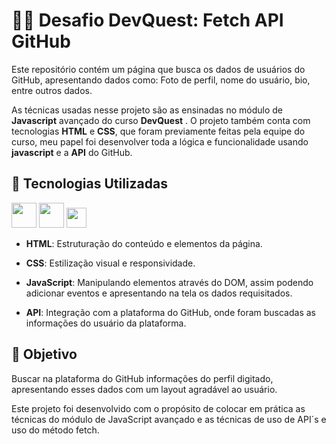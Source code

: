 # 👨‍💻 Desafio DevQuest: Fetch API GitHub
Este repositório contém um página que busca os dados de usuários do GitHub, apresentando dados como: Foto de perfil, nome do usuário, bio, entre outros dados.

As técnicas usadas nesse projeto são as ensinadas no módulo de **Javascript** avançado do curso **DevQuest** . O projeto também conta com tecnologias **HTML** e **CSS**, que foram previamente feitas pela equipe do curso, meu papel foi desenvolver toda a lógica e funcionalidade usando **javascript** e a **API** do GitHub.

## 🚀 Tecnologias Utilizadas
<img src="https://raw.githubusercontent.com/marwin1991/profile-technology-icons/refs/heads/main/icons/html.png" width="40px" > <img src="https://raw.githubusercontent.com/marwin1991/profile-technology-icons/refs/heads/main/icons/css.png" width="40px" > <img src="https://raw.githubusercontent.com/marwin1991/profile-technology-icons/refs/heads/main/icons/javascript.png" width="32px" >

- **HTML**: Estruturação do conteúdo e elementos da página.

- **CSS**: Estilização visual e responsividade.

- **JavaScript**: Manipulando elementos através do DOM, assim podendo adicionar eventos e apresentando na tela os dados requisitados.

- **API**: Integração com a plataforma do GitHub, onde foram buscadas as informações do usuário da plataforma.


## 🎯 Objetivo
Buscar na plataforma do GitHub informações do perfil digitado, apresentando esses dados com um layout agradável ao usuário.

Este projeto foi desenvolvido com o propósito de colocar em prática as técnicas do módulo de JavaScript avançado e as técnicas de uso de API´s e uso do método fetch.

